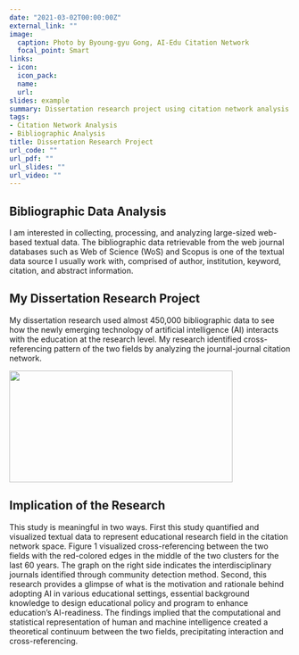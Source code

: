 ```yaml
---
date: "2021-03-02T00:00:00Z"
external_link: ""
image:
  caption: Photo by Byoung-gyu Gong, AI-Edu Citation Network
  focal_point: Smart
links:
- icon: 
  icon_pack: 
  name:
  url:
slides: example
summary: Dissertation research project using citation network analysis method.
tags:
- Citation Network Analysis
- Bibliographic Analysis
title: Dissertation Research Project
url_code: ""
url_pdf: ""
url_slides: ""
url_video: ""
---
```


## **Bibliographic Data Analysis**

I am interested in collecting, processing, and analyzing large-sized web-based textual data. The bibliographic data retrievable from the web journal databases such as Web of Science (WoS) and Scopus is one of the textual data source I usually work with, comprised of author, institution, keyword, citation, and abstract information. 

## **My Dissertation Research Project**

My dissertation research used almost 450,000 bibliographic data to see how the newly emerging technology of artificial intelligence (AI) interacts with the education at the research level. My research identified cross-referencing pattern of the two fields by analyzing the journal-journal citation network. 

<img src="/internal-project/index_files/2010s_Inter_intra.png" alt="" width="400px" height="200px"/>

## **Implication of the Research**

This study is meaningful in two ways. First this study quantified and visualized textual data to represent educational research field in the citation network space. Figure 1 visualized cross-referencing between the two fields with the red-colored edges in the middle of the two clusters for the last 60 years. The graph on the right side indicates the interdisciplinary journals identified through community detection method. Second, this research provides a glimpse of what is the motivation and rationale behind adopting AI in various educational settings, essential background knowledge to design educational policy and program to enhance education’s AI-readiness. The findings implied that the computational and statistical representation of human and machine intelligence created a theoretical continuum between the two fields, precipitating interaction and cross-referencing. 


